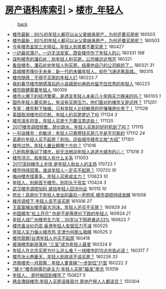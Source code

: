 [房产语料库索引](../../README.md)  > [楼市_年轻人](楼市_年轻人.md)
====
> [back](../README.md)

- [楼市最新：80%的年轻人都可以从父辈继承房产，为何还要买房呢](http://jkwz.applinzi.com/ittc/7098883576047338513.html#%E6%A5%BC%E5%B8%82%E6%9C%80%E6%96%B0%EF%BC%9A80%25%E7%9A%84%E5%B9%B4%E8%BD%BB%E4%BA%BA%E9%83%BD%E5%8F%AF%E4%BB%A5%E4%BB%8E%E7%88%B6%E8%BE%88%E7%BB%A7%E6%89%BF%E6%88%BF%E4%BA%A7%EF%BC%8C%E4%B8%BA%E4%BD%95%E8%BF%98%E8%A6%81%E4%B9%B0%E6%88%BF%E5%91%A2) 180503  
- [楼市最新：80%的年轻人都可以从父辈继承房产，为何还要买房呢？](http://jkwz.applinzi.com/ittc/7098815129913394182.html#%E6%A5%BC%E5%B8%82%E6%9C%80%E6%96%B0%EF%BC%9A80%25%E7%9A%84%E5%B9%B4%E8%BD%BB%E4%BA%BA%E9%83%BD%E5%8F%AF%E4%BB%A5%E4%BB%8E%E7%88%B6%E8%BE%88%E7%BB%A7%E6%89%BF%E6%88%BF%E4%BA%A7%EF%BC%8C%E4%B8%BA%E4%BD%95%E8%BF%98%E8%A6%81%E4%B9%B0%E6%88%BF%E5%91%A2%EF%BC%9F) 180503  
- [今年楼市呈现三大特征，年轻人到底要不要买房？](http://jkwz.applinzi.com/ittc/7096390431288067079.html#%E4%BB%8A%E5%B9%B4%E6%A5%BC%E5%B8%82%E5%91%88%E7%8E%B0%E4%B8%89%E5%A4%A7%E7%89%B9%E5%BE%81%EF%BC%8C%E5%B9%B4%E8%BD%BB%E4%BA%BA%E5%88%B0%E5%BA%95%E8%A6%81%E4%B8%8D%E8%A6%81%E4%B9%B0%E6%88%BF%EF%BC%9F) 180427  
- [一边最优落户，一边无法安家，西安楼市伤了年轻人的心](http://jkwz.applinzi.com/ittc/7086688913186096144.html#%E4%B8%80%E8%BE%B9%E6%9C%80%E4%BC%98%E8%90%BD%E6%88%B7%EF%BC%8C%E4%B8%80%E8%BE%B9%E6%97%A0%E6%B3%95%E5%AE%89%E5%AE%B6%EF%BC%8C%E8%A5%BF%E5%AE%89%E6%A5%BC%E5%B8%82%E4%BC%A4%E4%BA%86%E5%B9%B4%E8%BD%BB%E4%BA%BA%E7%9A%84%E5%BF%83) 180331 *198* 
- [误判楼市的潘石屹：劝年轻人别买房，公司被远远甩开](http://jkwz.applinzi.com/ittc/7082972603608466448.html#%E8%AF%AF%E5%88%A4%E6%A5%BC%E5%B8%82%E7%9A%84%E6%BD%98%E7%9F%B3%E5%B1%B9%EF%BC%9A%E5%8A%9D%E5%B9%B4%E8%BD%BB%E4%BA%BA%E5%88%AB%E4%B9%B0%E6%88%BF%EF%BC%8C%E5%85%AC%E5%8F%B8%E8%A2%AB%E8%BF%9C%E8%BF%9C%E7%94%A9%E5%BC%80) 180321  
- [看空楼市，潘石屹劝年轻人别买房，结果他自己的公司尴尬了…](http://jkwz.applinzi.com/ittc/7082932647833895943.html#%E7%9C%8B%E7%A9%BA%E6%A5%BC%E5%B8%82%EF%BC%8C%E6%BD%98%E7%9F%B3%E5%B1%B9%E5%8A%9D%E5%B9%B4%E8%BD%BB%E4%BA%BA%E5%88%AB%E4%B9%B0%E6%88%BF%EF%BC%8C%E7%BB%93%E6%9E%9C%E4%BB%96%E8%87%AA%E5%B7%B1%E7%9A%84%E5%85%AC%E5%8F%B8%E5%B0%B4%E5%B0%AC%E4%BA%86%E2%80%A6) 180321 *31* 
- [县城楼市降价无未来：新一代的未婚年轻人，却在飞速逃离县城。](http://jkwz.applinzi.com/ittc/7080243767645045776.html#%E5%8E%BF%E5%9F%8E%E6%A5%BC%E5%B8%82%E9%99%8D%E4%BB%B7%E6%97%A0%E6%9C%AA%E6%9D%A5%EF%BC%9A%E6%96%B0%E4%B8%80%E4%BB%A3%E7%9A%84%E6%9C%AA%E5%A9%9A%E5%B9%B4%E8%BD%BB%E4%BA%BA%EF%BC%8C%E5%8D%B4%E5%9C%A8%E9%A3%9E%E9%80%9F%E9%80%83%E7%A6%BB%E5%8E%BF%E5%9F%8E%E3%80%82) 180315  
- [楼市随感：不得不买房的年轻人们](http://jkwz.applinzi.com/ittc/7073312187412382727.html#%E6%A5%BC%E5%B8%82%E9%9A%8F%E6%84%9F%EF%BC%9A%E4%B8%8D%E5%BE%97%E4%B8%8D%E4%B9%B0%E6%88%BF%E7%9A%84%E5%B9%B4%E8%BD%BB%E4%BA%BA%E4%BB%AC) 180223 *7* 
- [我的春节楼市随感落后的小县城房价再低也留不住优秀的年轻人](http://jkwz.applinzi.com/ittc/7073306876538520582.html#%E6%88%91%E7%9A%84%E6%98%A5%E8%8A%82%E6%A5%BC%E5%B8%82%E9%9A%8F%E6%84%9F%E8%90%BD%E5%90%8E%E7%9A%84%E5%B0%8F%E5%8E%BF%E5%9F%8E%E6%88%BF%E4%BB%B7%E5%86%8D%E4%BD%8E%E4%B9%9F%E7%95%99%E4%B8%8D%E4%BD%8F%E4%BC%98%E7%A7%80%E7%9A%84%E5%B9%B4%E8%BD%BB%E4%BA%BA) 180223  
- [楼市稳健需要年轻人](http://jkwz.applinzi.com/ittc/7056527011026043921.html#%E6%A5%BC%E5%B8%82%E7%A8%B3%E5%81%A5%E9%9C%80%E8%A6%81%E5%B9%B4%E8%BD%BB%E4%BA%BA) 180109  
- [楼市火爆下的经济繁荣，是透支年轻人未来几十年购买力换来的吗？](http://jkwz.applinzi.com/ittc/7054412071586759690.html#%E6%A5%BC%E5%B8%82%E7%81%AB%E7%88%86%E4%B8%8B%E7%9A%84%E7%BB%8F%E6%B5%8E%E7%B9%81%E8%8D%A3%EF%BC%8C%E6%98%AF%E9%80%8F%E6%94%AF%E5%B9%B4%E8%BD%BB%E4%BA%BA%E6%9C%AA%E6%9D%A5%E5%87%A0%E5%8D%81%E5%B9%B4%E8%B4%AD%E4%B9%B0%E5%8A%9B%E6%8D%A2%E6%9D%A5%E7%9A%84%E5%90%97%EF%BC%9F) 180103 *1* 
- [国外年轻人要买房么，有没有买房压力，他们面对的楼市又是这样？](http://jkwz.applinzi.com/ittc/7042255185152312337.html#%E5%9B%BD%E5%A4%96%E5%B9%B4%E8%BD%BB%E4%BA%BA%E8%A6%81%E4%B9%B0%E6%88%BF%E4%B9%88%EF%BC%8C%E6%9C%89%E6%B2%A1%E6%9C%89%E4%B9%B0%E6%88%BF%E5%8E%8B%E5%8A%9B%EF%BC%8C%E4%BB%96%E4%BB%AC%E9%9D%A2%E5%AF%B9%E7%9A%84%E6%A5%BC%E5%B8%82%E5%8F%88%E6%98%AF%E8%BF%99%E6%A0%B7%EF%BC%9F) 171201  
- [专家：楼市剩下独唱，只有年轻人比较敏感的在嚷嚷房价贵了！](http://jkwz.applinzi.com/ittc/7040950387312428048.html#%E4%B8%93%E5%AE%B6%EF%BC%9A%E6%A5%BC%E5%B8%82%E5%89%A9%E4%B8%8B%E7%8B%AC%E5%94%B1%EF%BC%8C%E5%8F%AA%E6%9C%89%E5%B9%B4%E8%BD%BB%E4%BA%BA%E6%AF%94%E8%BE%83%E6%95%8F%E6%84%9F%E7%9A%84%E5%9C%A8%E5%9A%B7%E5%9A%B7%E6%88%BF%E4%BB%B7%E8%B4%B5%E4%BA%86%EF%BC%81) 171128  
- [英国取消楼市印花税，年轻人的买房梦近了吗](http://jkwz.applinzi.com/ittc/7039454115455829009.html#%E8%8B%B1%E5%9B%BD%E5%8F%96%E6%B6%88%E6%A5%BC%E5%B8%82%E5%8D%B0%E8%8A%B1%E7%A8%8E%EF%BC%8C%E5%B9%B4%E8%BD%BB%E4%BA%BA%E7%9A%84%E4%B9%B0%E6%88%BF%E6%A2%A6%E8%BF%91%E4%BA%86%E5%90%97) 171124 *3* 
- [楼市凛冬将至，年轻人买房千万要注意这些！](http://jkwz.applinzi.com/ittc/7038086277839193105.html#%E6%A5%BC%E5%B8%82%E5%87%9B%E5%86%AC%E5%B0%86%E8%87%B3%EF%BC%8C%E5%B9%B4%E8%BD%BB%E4%BA%BA%E4%B9%B0%E6%88%BF%E5%8D%83%E4%B8%87%E8%A6%81%E6%B3%A8%E6%84%8F%E8%BF%99%E4%BA%9B%EF%BC%81) 171120  
- [2017楼市调控频繁，房价跳水，年轻人买房的好时机到了吗？](http://jkwz.applinzi.com/ittc/7036118870933390352.html#2017%E6%A5%BC%E5%B8%82%E8%B0%83%E6%8E%A7%E9%A2%91%E7%B9%81%EF%BC%8C%E6%88%BF%E4%BB%B7%E8%B7%B3%E6%B0%B4%EF%BC%8C%E5%B9%B4%E8%BD%BB%E4%BA%BA%E4%B9%B0%E6%88%BF%E7%9A%84%E5%A5%BD%E6%97%B6%E6%9C%BA%E5%88%B0%E4%BA%86%E5%90%97%EF%BC%9F) 171115  
- [一句话楼市：俞敏洪：年轻人只靠攒钱买房几乎是不可能的](http://jkwz.applinzi.com/ittc/7035012204481479696.html#%E4%B8%80%E5%8F%A5%E8%AF%9D%E6%A5%BC%E5%B8%82%EF%BC%9A%E4%BF%9E%E6%95%8F%E6%B4%AA%EF%BC%9A%E5%B9%B4%E8%BD%BB%E4%BA%BA%E5%8F%AA%E9%9D%A0%E6%94%92%E9%92%B1%E4%B9%B0%E6%88%BF%E5%87%A0%E4%B9%8E%E6%98%AF%E4%B8%8D%E5%8F%AF%E8%83%BD%E7%9A%84) 171112 *24* 
- [高房价年轻人买不起房？别怕，这些城市楼市又放“大招”](http://jkwz.applinzi.com/ittc/7031116410883933200.html#%E9%AB%98%E6%88%BF%E4%BB%B7%E5%B9%B4%E8%BD%BB%E4%BA%BA%E4%B9%B0%E4%B8%8D%E8%B5%B7%E6%88%BF%EF%BC%9F%E5%88%AB%E6%80%95%EF%BC%8C%E8%BF%99%E4%BA%9B%E5%9F%8E%E5%B8%82%E6%A5%BC%E5%B8%82%E5%8F%88%E6%94%BE%E2%80%9C%E5%A4%A7%E6%8B%9B%E2%80%9D) 171101  
- [楼市过热，年轻人置业朝哪个方向？](http://jkwz.applinzi.com/ittc/7024976270901904400.html#%E6%A5%BC%E5%B8%82%E8%BF%87%E7%83%AD%EF%BC%8C%E5%B9%B4%E8%BD%BB%E4%BA%BA%E7%BD%AE%E4%B8%9A%E6%9C%9D%E5%93%AA%E4%B8%AA%E6%96%B9%E5%90%91%EF%BC%9F) 171016  
- [八折购房轰动了楼市，却无法撼动年轻人追逐大城市的心！](http://jkwz.applinzi.com/ittc/7024973310276928528.html#%E5%85%AB%E6%8A%98%E8%B4%AD%E6%88%BF%E8%BD%B0%E5%8A%A8%E4%BA%86%E6%A5%BC%E5%B8%82%EF%BC%8C%E5%8D%B4%E6%97%A0%E6%B3%95%E6%92%BC%E5%8A%A8%E5%B9%B4%E8%BD%BB%E4%BA%BA%E8%BF%BD%E9%80%90%E5%A4%A7%E5%9F%8E%E5%B8%82%E7%9A%84%E5%BF%83%EF%BC%81) 171016 *3* 
- [楼市浮沉，和年轻人有什么关系](http://jkwz.applinzi.com/ittc/7020332925713908752.html#%E6%A5%BC%E5%B8%82%E6%B5%AE%E6%B2%89%EF%BC%8C%E5%92%8C%E5%B9%B4%E8%BD%BB%E4%BA%BA%E6%9C%89%E4%BB%80%E4%B9%88%E5%85%B3%E7%B3%BB) 171003  
- [2017深圳楼市上半场 是年轻人和女人的主场](http://jkwz.applinzi.com/ittc/6993597265938482193.html#2017%E6%B7%B1%E5%9C%B3%E6%A5%BC%E5%B8%82%E4%B8%8A%E5%8D%8A%E5%9C%BA+%E6%98%AF%E5%B9%B4%E8%BD%BB%E4%BA%BA%E5%92%8C%E5%A5%B3%E4%BA%BA%E7%9A%84%E4%B8%BB%E5%9C%BA) 170723 *1* 
- [楼市持续回落，谁说年轻人一定买不起房？](http://jkwz.applinzi.com/ittc/6992318780171355153.html#%E6%A5%BC%E5%B8%82%E6%8C%81%E7%BB%AD%E5%9B%9E%E8%90%BD%EF%BC%8C%E8%B0%81%E8%AF%B4%E5%B9%B4%E8%BD%BB%E4%BA%BA%E4%B8%80%E5%AE%9A%E4%B9%B0%E4%B8%8D%E8%B5%B7%E6%88%BF%EF%BC%9F) 170720 *10* 
- [梅州楼市怪事多，年轻人买房成主力？](http://jkwz.applinzi.com/ittc/6982279755314234373.html#%E6%A2%85%E5%B7%9E%E6%A5%BC%E5%B8%82%E6%80%AA%E4%BA%8B%E5%A4%9A%EF%BC%8C%E5%B9%B4%E8%BD%BB%E4%BA%BA%E4%B9%B0%E6%88%BF%E6%88%90%E4%B8%BB%E5%8A%9B%EF%BC%9F) 170623 *10* 
- [年轻人，别俯首于楼市，别叩头于现实](http://jkwz.applinzi.com/ittc/6960159524508926981.html#%E5%B9%B4%E8%BD%BB%E4%BA%BA%EF%BC%8C%E5%88%AB%E4%BF%AF%E9%A6%96%E4%BA%8E%E6%A5%BC%E5%B8%82%EF%BC%8C%E5%88%AB%E5%8F%A9%E5%A4%B4%E4%BA%8E%E7%8E%B0%E5%AE%9E) 170424 *3* 
- [武汉楼市调控加码 或挡年轻人回流创业](http://jkwz.applinzi.com/ittc/6900694701534872580.html#%E6%AD%A6%E6%B1%89%E6%A5%BC%E5%B8%82%E8%B0%83%E6%8E%A7%E5%8A%A0%E7%A0%81+%E6%88%96%E6%8C%A1%E5%B9%B4%E8%BD%BB%E4%BA%BA%E5%9B%9E%E6%B5%81%E5%88%9B%E4%B8%9A) 161115 *10* 
- [悲壮！高房价下年轻人发出的最后一声怒吼 楼市调控持续发酵](http://jkwz.applinzi.com/ittc/6886695925061256197.html#%E6%82%B2%E5%A3%AE%EF%BC%81%E9%AB%98%E6%88%BF%E4%BB%B7%E4%B8%8B%E5%B9%B4%E8%BD%BB%E4%BA%BA%E5%8F%91%E5%87%BA%E7%9A%84%E6%9C%80%E5%90%8E%E4%B8%80%E5%A3%B0%E6%80%92%E5%90%BC+%E6%A5%BC%E5%B8%82%E8%B0%83%E6%8E%A7%E6%8C%81%E7%BB%AD%E5%8F%91%E9%85%B5) 161008  
- [楼市调控下 年轻人该不该买房](http://jkwz.applinzi.com/ittc/6885897360084829188.html#%E6%A5%BC%E5%B8%82%E8%B0%83%E6%8E%A7%E4%B8%8B+%E5%B9%B4%E8%BD%BB%E4%BA%BA%E8%AF%A5%E4%B8%8D%E8%AF%A5%E4%B9%B0%E6%88%BF) 161006 *27* 
- [王首富喊出楼市最大泡沫，年轻人还买不买房？](http://jkwz.applinzi.com/ittc/6882567222605644805.html#%E7%8E%8B%E9%A6%96%E5%AF%8C%E5%96%8A%E5%87%BA%E6%A5%BC%E5%B8%82%E6%9C%80%E5%A4%A7%E6%B3%A1%E6%B2%AB%EF%BC%8C%E5%B9%B4%E8%BD%BB%E4%BA%BA%E8%BF%98%E4%B9%B0%E4%B8%8D%E4%B9%B0%E6%88%BF%EF%BC%9F) 160929 *34* 
- [中国楼市“杠上开花” 你是不是等房价下跌的年轻人](http://jkwz.applinzi.com/ittc/6881573096363918341.html#%E4%B8%AD%E5%9B%BD%E6%A5%BC%E5%B8%82%E2%80%9C%E6%9D%A0%E4%B8%8A%E5%BC%80%E8%8A%B1%E2%80%9D+%E4%BD%A0%E6%98%AF%E4%B8%8D%E6%98%AF%E7%AD%89%E6%88%BF%E4%BB%B7%E4%B8%8B%E8%B7%8C%E7%9A%84%E5%B9%B4%E8%BD%BB%E4%BA%BA) 160924 *21* 
- [年轻人成广州楼市生力军：30岁以下购房者达33%](http://jkwz.applinzi.com/ittc/6846610594131870725.html#%E5%B9%B4%E8%BD%BB%E4%BA%BA%E6%88%90%E5%B9%BF%E5%B7%9E%E6%A5%BC%E5%B8%82%E7%94%9F%E5%8A%9B%E5%86%9B%EF%BC%9A30%E5%B2%81%E4%BB%A5%E4%B8%8B%E8%B4%AD%E6%88%BF%E8%80%85%E8%BE%BE33%25) 160622 *7* 
- [楼市虽淡价仍高 香港年轻人安居压力不减](http://jkwz.applinzi.com/ittc/6836112332639699973.html#%E6%A5%BC%E5%B8%82%E8%99%BD%E6%B7%A1%E4%BB%B7%E4%BB%8D%E9%AB%98+%E9%A6%99%E6%B8%AF%E5%B9%B4%E8%BD%BB%E4%BA%BA%E5%AE%89%E5%B1%85%E5%8E%8B%E5%8A%9B%E4%B8%8D%E5%87%8F) 160525  
- [年轻人实力煽火楼市热 天津为何那么吸睛](http://jkwz.applinzi.com/ittc/6836087157139440645.html#%E5%B9%B4%E8%BD%BB%E4%BA%BA%E5%AE%9E%E5%8A%9B%E7%85%BD%E7%81%AB%E6%A5%BC%E5%B8%82%E7%83%AD+%E5%A4%A9%E6%B4%A5%E4%B8%BA%E4%BD%95%E9%82%A3%E4%B9%88%E5%90%B8%E7%9D%9B) 160525 *3* 
- [楼市观察|台湾年轻人也买不起房](http://jkwz.applinzi.com/ittc/6822428614834258949.html#%E6%A5%BC%E5%B8%82%E8%A7%82%E5%AF%9F%7C%E5%8F%B0%E6%B9%BE%E5%B9%B4%E8%BD%BB%E4%BA%BA%E4%B9%9F%E4%B9%B0%E4%B8%8D%E8%B5%B7%E6%88%BF) 160418  
- [威海楼市新政落地 “三室”成为年轻人最爱](http://jkwz.applinzi.com/ittc/6813181380347315205.html#%E5%A8%81%E6%B5%B7%E6%A5%BC%E5%B8%82%E6%96%B0%E6%94%BF%E8%90%BD%E5%9C%B0+%E2%80%9C%E4%B8%89%E5%AE%A4%E2%80%9D%E6%88%90%E4%B8%BA%E5%B9%B4%E8%BD%BB%E4%BA%BA%E6%9C%80%E7%88%B1) 160324 *9* 
- [年轻人在北京买房为什么这么难？一线楼市的10点忠告必读！](http://jkwz.applinzi.com/ittc/6810577611654693893.html#%E5%B9%B4%E8%BD%BB%E4%BA%BA%E5%9C%A8%E5%8C%97%E4%BA%AC%E4%B9%B0%E6%88%BF%E4%B8%BA%E4%BB%80%E4%B9%88%E8%BF%99%E4%B9%88%E9%9A%BE%EF%BC%9F%E4%B8%80%E7%BA%BF%E6%A5%BC%E5%B8%82%E7%9A%8410%E7%82%B9%E5%BF%A0%E5%91%8A%E5%BF%85%E8%AF%BB%EF%BC%81) 160317 *7* 
- [楼市冰火两重天，年轻人到底该不该买房？](http://jkwz.applinzi.com/ittc/6803160298370368516.html#%E6%A5%BC%E5%B8%82%E5%86%B0%E7%81%AB%E4%B8%A4%E9%87%8D%E5%A4%A9%EF%BC%8C%E5%B9%B4%E8%BD%BB%E4%BA%BA%E5%88%B0%E5%BA%95%E8%AF%A5%E4%B8%8D%E8%AF%A5%E4%B9%B0%E6%88%BF%EF%BC%9F) 160226 *33* 
- [济南楼市一月观察：年轻人更青睐“一步到位”户型](http://jkwz.applinzi.com/ittc/6801598518284256260.html#%E6%B5%8E%E5%8D%97%E6%A5%BC%E5%B8%82%E4%B8%80%E6%9C%88%E8%A7%82%E5%AF%9F%EF%BC%9A%E5%B9%B4%E8%BD%BB%E4%BA%BA%E6%9B%B4%E9%9D%92%E7%9D%90%E2%80%9C%E4%B8%80%E6%AD%A5%E5%88%B0%E4%BD%8D%E2%80%9D%E6%88%B7%E5%9E%8B) 160222 *3* 
- [&quot;银十&quot;楼市刚需仍是主力 年轻人买房&quot;瞄准&quot;李沧](http://jkwz.applinzi.com/ittc/6754679918521353221.html#%26quot%3B%E9%93%B6%E5%8D%81%26quot%3B%E6%A5%BC%E5%B8%82%E5%88%9A%E9%9C%80%E4%BB%8D%E6%98%AF%E4%B8%BB%E5%8A%9B+%E5%B9%B4%E8%BD%BB%E4%BA%BA%E4%B9%B0%E6%88%BF%26quot%3B%E7%9E%84%E5%87%86%26quot%3B%E6%9D%8E%E6%B2%A7) 151019  
- [年轻人， 是时候回到楼市了](http://jkwz.applinzi.com/ittc/6735117128468071428.html#%E5%B9%B4%E8%BD%BB%E4%BA%BA%EF%BC%8C+%E6%98%AF%E6%97%B6%E5%80%99%E5%9B%9E%E5%88%B0%E6%A5%BC%E5%B8%82%E4%BA%86) 150827 *5* 
- [两会激辩楼市:年轻人买房该降首付 房地产税人人都该交？](http://jkwz.applinzi.com/ittc/547650611393260803.html#%E4%B8%A4%E4%BC%9A%E6%BF%80%E8%BE%A9%E6%A5%BC%E5%B8%82%3A%E5%B9%B4%E8%BD%BB%E4%BA%BA%E4%B9%B0%E6%88%BF%E8%AF%A5%E9%99%8D%E9%A6%96%E4%BB%98+%E6%88%BF%E5%9C%B0%E4%BA%A7%E7%A8%8E%E4%BA%BA%E4%BA%BA%E9%83%BD%E8%AF%A5%E4%BA%A4%EF%BC%9F) 150304  
